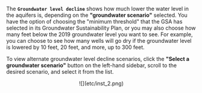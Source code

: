 <link rel="stylesheet" href="https://use.fontawesome.com/releases/v5.14.0/css/all.css" integrity="sha384-gfdkjb5BdAXd+lj+gudLWI+BXq4IuLW5IT+brZEZsLFm++aCMlF1V92rMkPaX4PP" crossorigin="anonymous">

The **`Groundwater level decline`** shows how much lower the water level in the aquifers is, depending on the **"groundwater scenario"** selected. You have the option of choosing the "minimum threshold" that the GSA has selected in its Groundwater Sustainability Plan, or you may also choose how many feet below the 2019 groundwater level you want to see. For example, you can choose to see how many wells will go dry if the groundwater level is lowered by 10 feet, 20 feet, and more, up to 300 feet.  

To view alternate groundwater level decline scenarios, click the **"Select a groundwater scenario"** button on the left-hand sidebar, scroll to the desired scenario, and select it from the list.  

<center>
  ![](etc/inst_2.png)
</center>
